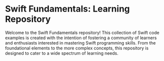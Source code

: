 <h1>Swift Fundamentals: Learning Repository</h1>
<body><p>Welcome to the Swift Fundamentals repository! 
  This collection of Swift code examples is created with the intention of fostering a community of learners and enthusiasts interested in mastering Swift programming skills. From the foundational elements to the more complex concepts, this repository is designed to cater to a wide spectrum of learning needs.</p></body>
